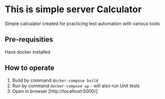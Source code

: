 # This is simple server Calculator
Simple calculator created for practicing test automation with various tools

## Pre-requisities
Have docker installed

## How to operate
1. Build by command `docker-compose build`
2. Run by command `docker-compose up` - will also run Unit tests
3. Open in browser [http://localhost:5000/]
